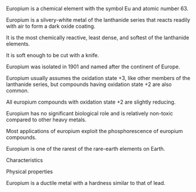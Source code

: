 ﻿Europium is a chemical element with the symbol Eu and atomic number 63.

Europium is a silvery-white metal of the lanthanide series that reacts readily with air to form a dark oxide coating.

It is the most chemically reactive, least dense, and softest of the lanthanide elements.

It is soft enough to be cut with a knife.

Europium was isolated in 1901 and named after the continent of Europe.

Europium usually assumes the oxidation state +3, like other members of the lanthanide series, but compounds having oxidation state +2 are also common.

All europium compounds with oxidation state +2 are slightly reducing.

Europium has no significant biological role and is relatively non-toxic compared to other heavy metals.

Most applications of europium exploit the phosphorescence of europium compounds.

Europium is one of the rarest of the rare-earth elements on Earth.

Characteristics

Physical properties

Europium is a ductile metal with a hardness similar to that of lead.
